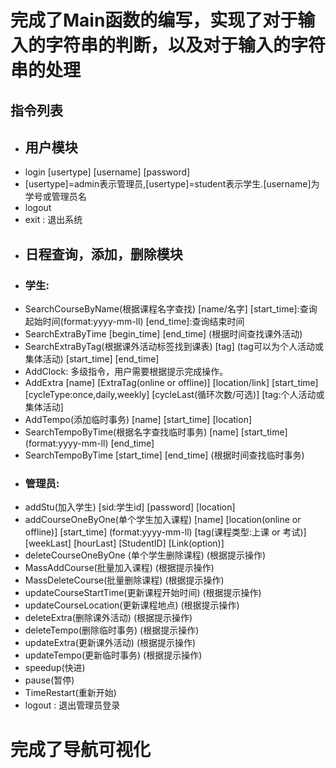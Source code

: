 # 完成了Main函数的编写，实现了对于输入的字符串的判断，以及对于输入的字符串的处理

## 指令列表
- ## 用户模块
-   login [usertype] [username] [password]
- [usertype]=admin表示管理员,[usertype]=student表示学生.[username]为学号或管理员名
-   logout 
- exit : 退出系统
- ## 日程查询，添加，删除模块
-  ### 学生:
- SearchCourseByName(根据课程名字查找) [name/名字] [start_time]:查询起始时间(format:yyyy-mm-ll) [end_time]:查询结束时间
- SearchExtraByTime [begin_time] [end_time]    (根据时间查找课外活动)
- SearchExtraByTag(根据课外活动标签找到课表) [tag] (tag可以为个人活动或集体活动) [start_time] [end_time]  
- AddClock: 多级指令，用户需要根据提示完成操作。
- AddExtra [name] [ExtraTag(online or offline)] [location/link] [start_time] [cycleType:once,daily,weekly] [cycleLast(循环次数/可选)] [tag:个人活动或集体活动]
- AddTempo(添加临时事务) [name] [start_time] [location]
- SearchTempoByTime(根据名字查找临时事务) [name] [start_time] (format:yyyy-mm-ll) [end_time]
- SearchTempoByTime  [start_time] [end_time] (根据时间查找临时事务)
- ### 管理员:
- addStu(加入学生) [sid:学生id] [password] [location]
- addCourseOneByOne(单个学生加入课程) [name] [location(online or offline)] [start_time] (format:yyyy-mm-ll) [tag(课程类型:上课 or 考试)]  [weekLast] [hourLast] [StudentID] [Link(option)]
- deleteCourseOneByOne (单个学生删除课程) (根据提示操作)
- MassAddCourse(批量加入课程) (根据提示操作)
- MassDeleteCourse(批量删除课程) (根据提示操作)
- updateCourseStartTime(更新课程开始时间) (根据提示操作)
- updateCourseLocation(更新课程地点) (根据提示操作)
- deleteExtra(删除课外活动) (根据提示操作)
- deleteTempo(删除临时事务) (根据提示操作)
- updateExtra(更新课外活动) (根据提示操作)
- updateTempo(更新临时事务) (根据提示操作)
- speedup(快进)
- pause(暂停)
- TimeRestart(重新开始)
- logout  : 退出管理员登录

# 完成了导航可视化